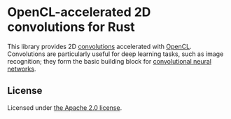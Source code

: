 # OpenCL-accelerated 2D convolutions for Rust

This library provides 2D [convolutions] accelerated with [OpenCL]. Convolutions
are particularly useful for deep learning tasks, such as image recognition;
they form the basic building block for [convolutional neural networks][cnn].

## License

Licensed under [the Apache 2.0 license](LICENSE).

[convolutions]: https://en.wikipedia.org/wiki/Convolution
[opencl]: https://www.khronos.org/opencl/
[cnn]: https://en.wikipedia.org/wiki/Convolutional_neural_network
